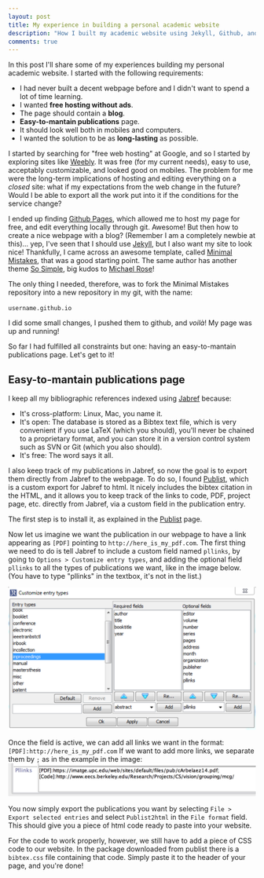 ```yaml
---
layout: post
title: My experience in building a personal academic website
description: "How I built my academic website using Jekyll, Github, and Jabref."
comments: true
---
```



In this post I'll share some of my experiences building my personal academic website. I started with the following requirements:

* I had never built a decent webpage before and I didn't want to spend a lot of time learning.
* I wanted **free hosting without ads**.
* The page should contain a **blog**.
* **Easy-to-mantain publications** page.
* It should look well both in mobiles and computers.
* I wanted the solution to be as **long-lasting** as possible.

I started by searching for "free web hosting" at Google, and so I started by exploring sites like [Weebly](weebly.com). It was free (for my current needs), easy to use, acceptably customizable, and looked good on mobiles. The problem for me were the long-term implications of hosting and editing everything on a *closed* site: what if my expectations from the web change in the future? Would I be able to export all the work put into it if the conditions for the service change?

I ended up finding [Github Pages](https://pages.github.com), which allowed me to host my page for free, and edit everything locally through git. Awesome! But then how to create a nice webpage with a blog? (Remember I am a completely newbie at this)... yep, I've seen that I should use [Jekyll](http://jekyllrb.com), but I also want my site to look nice! Thankfully, I came across an awesome template, called [Minimal Mistakes](https://github.com/mmistakes/minimal-mistakes), that was a good starting point. The same author has another theme [So Simple](https://github.com/mmistakes/so-simple-theme), big kudos to [Michael Rose](https://github.com/mmistakes)!

The only thing I needed, therefore, was to fork the Minimal Mistakes repository into a new repository in my git, with the name:
	
`username.github.io `

I did some small changes, I pushed them to github, and *voilà*! My page was up and running!

So far I had fulfilled all constraints but one: having an easy-to-mantain publications page. Let's get to it!

## Easy-to-mantain publications page

I keep all my bibliographic references indexed using [Jabref](http://jabref.sourceforge.net) because:

* It's cross-platform: Linux, Mac, you name it.
* It's open: The database is stored as a Bibtex text file, which is very convenient if you use LaTeX (which you should), you'll never be chained to a proprietary format, and you can store it in a version control system such as SVN or Git (which you also should).
* It's free: The word says it all.

I also keep track of my publications in Jabref, so now the goal is to export them directly from Jabref to the webpage. To do so, I found [Publist](http://www.seas.upenn.edu/~nghiem/publist.html), which is a custom export for Jabref to html. It nicely includes the bibtex citation in the HTML, and it allows you to keep track of the links to code, PDF, project page, etc. directly from Jabref, via a custom field in the publication entry.

The first step is to install it, as explained in the [Publist](http://www.seas.upenn.edu/~nghiem/publist.html) page.

Now let us imagine we want the publication in our webpage to have a link appearing as `[PDF]` pointing to `http://here_is_my_pdf.com`. The first thing we need to do is tell Jabref to include a custom field named `pllinks`, by going to `Options > Customize entry types`, and adding the optional field `pllinks` to all the types of publications we want, like in the image below. (You have to type "pllinks" in the textbox, it's not in the list.)

![Screenshoot of pllinks](../images/jabref_pllinks.png)


Once the field is active, we can add all links we want in the format:
`[PDF]:http://here_is_my_pdf.com`
If we want to add more links, we separate them by `;` as in the example in the image:
![Screenshoot of pllinks](../images/jabref_pllinks2.png)

You now simply export the publications you want by selecting `File > Export selected entries` and select `Publist2html` in the `File format` field. This should give you a piece of html code ready to paste into your website.

For the code to work properly, however, we still have to add a piece of CSS code to our website. In the package downloaded from publist there is a `bibtex.css` file containing that code. Simply paste it to the header of your page, and you're done!




